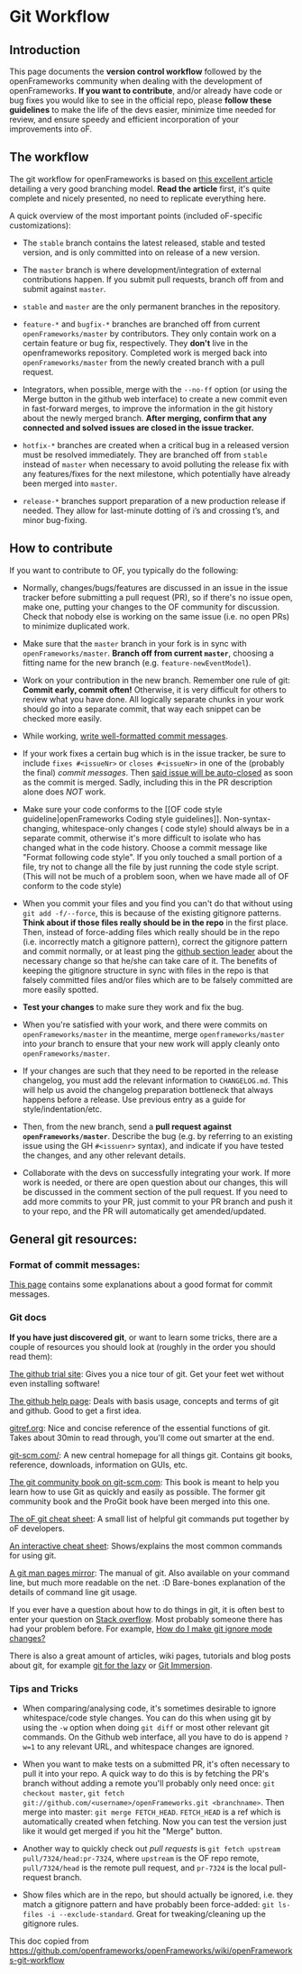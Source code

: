 # Git Workflow

## Introduction

This page documents the **version control workflow** followed by the openFrameworks community when dealing with the development of openFrameworks. 
**If you want to contribute**, and/or already have code or bug fixes you would like to see in the official repo, please **follow these guidelines** to make the life of the devs easier, minimize time needed for review, and ensure speedy and efficient incorporation of your improvements into oF.

## The workflow
The git workflow for openFrameworks is based on [this excellent article](http://nvie.com/posts/a-successful-git-branching-model/) detailing a very good branching model. 
**Read the article** first, it's quite complete and nicely presented, no need to replicate everything here.

A quick overview of the most important points (included oF-specific customizations):

* The `stable` branch contains the latest released, stable and tested version, and is only committed into on release of a new version.

* The `master` branch is where development/integration of external contributions happen. If you submit pull requests, branch off from and submit against `master`.

* `stable` and `master` are the only permanent branches in the repository.

* `feature-*` and `bugfix-*` branches are branched off from current `openFrameworks/master` by contributors. They only contain work on a certain feature or bug fix, respectively. They **don't** live in the openframeworks repository. Completed work is merged back into `openFrameworks/master` from the newly created branch with a pull request.

* Integrators, when possible, merge with the `--no-ff` option (or using the Merge button in the github web interface) to create a new commit even in fast-forward merges, to improve the information in the git history about the newly merged branch. **After merging, confirm that any connected and solved issues are closed in the issue tracker.**

* `hotfix-*` branches are created when a critical bug in a released version must be resolved immediately. They are branched off from `stable` instead of `master` when necessary to avoid polluting the release fix with any features/fixes for the next milestone, which potentially have already been merged into `master`.

* `release-*` branches support preparation of a new production release if needed. They allow for last-minute dotting of i’s and crossing t’s, and minor bug-fixing.

## How to contribute
If you want to contribute to OF, you typically do the following:

 * Normally, changes/bugs/features are discussed in an issue in the issue tracker before submitting a pull request (PR), so if there's no issue open, make one, putting your changes to the OF community for discussion.
Check that nobody else is working on the same issue (i.e. no open PRs) to minimize duplicated work.

 * Make sure that the `master` branch in your fork is in sync with `openFrameworks/master`. **Branch off from current `master`**, choosing a fitting name for the new branch (e.g. `feature-newEventModel`).

 * Work on your contribution in the new branch. Remember one rule of git: **Commit early, commit often!** Otherwise, it is very difficult for others to review what you have done. All logically separate chunks in your work should go into a separate commit, that way each snippet can be checked more easily. 

 * While working, [write well-formatted commit messages](http://tbaggery.com/2008/04/19/a-note-about-git-commit-messages.html).

 * If your work fixes a certain bug which is in the issue tracker, be sure to include `fixes #<issueNr>` or `closes #<issueNr>` in one of the (probably the final) _commit messages_. Then [said issue will be auto-closed](https://github.com/blog/831-issues-2-0-the-next-generation) as soon as the commit is merged. Sadly, including this in the PR description alone does _NOT_ work.

 * Make sure your code conforms to the [[OF code style guideline|openFrameworks Coding style guidelines]]. Non-syntax-changing, whitespace-only changes ( code style) should always be in a separate commit, otherwise it's more difficult to isolate who has changed what in the code history. Choose a commit message like "Format following code style". If you only touched a small portion of a file, try not to change all the file by just running the code style script. (This will not be much of a problem soon, when we have made all of OF conform to the code style)

 * When you commit your files and you find you can't do that without using `git add -f/--force`, this is because of the existing gitignore patterns. 
**Think about if those files really should be in the repo** in the first place. Then, instead of force-adding files which really should be in the repo (i.e. incorrectly match a gitignore pattern), correct the gitignore pattern and commit normally, or at least ping the [github section leader](http://www.openframeworks.cc/about) about the necessary change so that he/she can take care of it.
The benefits of keeping the gitignore structure in sync with files in the repo is that falsely committed files and/or files which are to be falsely committed are more easily spotted.

 * **Test your changes** to make sure they work and fix the bug.

 * When you're satisfied with your work, and there were commits on `openFrameworks/master` in the meantime, merge `openframeworks/master` into _your_ branch to ensure that your new work will apply cleanly onto `openFrameworks/master`. 

 * If your changes are such that they need to be reported in the release changelog, you must add the relevant information to `CHANGELOG.md`. This will help us avoid the changelog preparation bottleneck that always happens before a release. Use previous entry as a guide for style/indentation/etc.

 * Then, from the new branch, send a **pull request against `openFrameworks/master`**. Describe the bug (e.g. by referring to an existing issue using the GH `#<issuenr>` syntax), and indicate if you have tested the changes, and any other relevant details.

 * Collaborate with the devs on successfully integrating your work. If more work is needed, or there are open question about our changes, this will be discussed in the comment section of the pull request. If you need to add more commits to your PR, just commit to your PR branch and push it to your repo, and the PR will automatically get amended/updated.

## General git resources:

### Format of commit messages:
[This page](http://tbaggery.com/2008/04/19/a-note-about-git-commit-messages.html) contains some explanations about a good format for commit messages.

### Git docs
**If you have just discovered git**, or want to learn some tricks, there are a couple of resources you should look at (roughly in the order you should read them):

[The github trial site](http://try.github.com/): Gives you a nice tour of git. Get your feet wet without even installing software!

[The github help page](http://help.github.com/): Deals with basis usage, concepts and terms of git and github. Good to get a first idea.

[gitref.org](http://gitref.org/): Nice and concise reference of the essential functions of git. Takes about 30min to read through, you'll come out smarter at the end.

[git-scm.com/](http://git-scm.com/): A new central homepage for all things git. Contains git books, reference, downloads, information on GUIs, etc.

[The git community book on git-scm.com](http://git-scm.com/book/): This book is meant to help you learn how to use Git as quickly and easily as possible. The former git community book and the ProGit book have been merged into this one.

[The oF git cheat sheet](http://piratepad.net/ofgitcheatsheet): A small list of helpful git commands put together by oF developers.

[An interactive cheat sheet](http://ndpsoftware.com/git-cheatsheet.html#loc=index;): Shows/explains the most common commands for using git.

[A git man pages mirror](http://schacon.github.com/git/git.html): The manual of git. Also available on your command line, but much more readable on the net. :D Bare-bones explanation of the details of command line git usage.

If you ever have a question about how to do things in git, it is often best to enter your question on [Stack overflow](http://www.stackoverflow.com). Most probably someone there has had your problem before. For example, [How do I make git ignore mode changes?](http://stackoverflow.com/search?q=How+do+I+make+git+ignore+mode+changes)

There is also a great amount of articles, wiki pages, tutorials and blog posts about git, for example [git for the lazy](http://spheredev.org/wiki/Git_for_the_lazy) or [Git Immersion](http://library.edgecase.com/git_immersion/index.html).

### Tips and Tricks
* When comparing/analysing code, it's sometimes desirable to ignore whitespace/code style changes. You can do this when using git by using the `-w` option when doing `git diff` or most other relevant git commands. On the Github web interface, all you have to do is append `?w=1` to any relevant URL, and whitespace changes are ignored.

* When you want to make tests on a submitted PR, it's often necessary to pull it into your repo. A quick way to do this is by fetching the PR's branch without adding a remote you'll probably only need once:
`git checkout master`, `git fetch git://github.com/<username>/openFrameworks.git <branchname>`. Then merge into master: `git merge FETCH_HEAD`. `FETCH_HEAD` is a ref which is automatically created when fetching. Now you can test the version just like it would get merged if you hit the "Merge" button.

* Another way to quickly check out *pull requests* is `git fetch upstream pull/7324/head:pr-7324`, where `upstream` is the OF repo remote, `pull/7324/head` is the remote pull request, and `pr-7324` is the local pull-request branch.

* Show files which are in the repo, but should actually be ignored, i.e. they match a gitignore pattern and have probably been force-added: `git ls-files -i --exclude-standard`. Great for tweaking/cleaning up the gitignore rules.

This doc copied from https://github.com/openframeworks/openFrameworks/wiki/openFrameworks-git-workflow